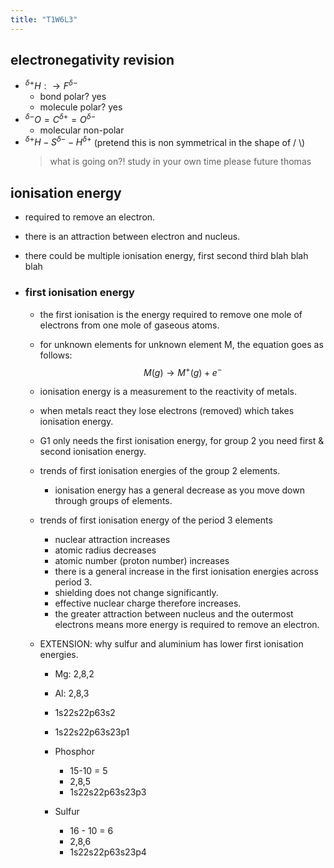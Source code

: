 ```yaml
---
title: "T1W6L3"
---
```


## electronegativity revision

- $^{\delta+}H:\to F^{\delta-}$
  - bond polar? yes
  - molecule polar? yes
- $^{\delta-}O = C^{\delta+} = O^{\delta-}$
  - molecular non-polar
- $^{\delta+}H - S^{\delta-} - H^{\delta+}$ (pretend this is non symmetrical in the shape of / \\)
  > what is going on?! study in your own time please future thomas

## ionisation energy

- required to remove an electron.
- there is an attraction between electron and nucleus.
- there could be multiple ionisation energy, first second third blah blah blah
- ### first ionisation energy

  - the first ionisation is the energy required to remove one mole of electrons from one mole of gaseous atoms.
  - for unknown elements for unknown element M, the equation goes as follows: $$M(g)\to M^+(g)+e^-$$
  - ionisation energy is a measurement to the reactivity of metals.
  - when metals react they lose electrons (removed) which takes ionisation energy.
  - G1 only needs the first ionisation energy, for group 2 you need first & second ionisation energy.
  - trends of first ionisation energies of the group 2 elements.
    - ionisation energy has a general decrease as you move down through groups of elements.
  - trends of first ionisation energy of the period 3 elements
    - nuclear attraction increases
    - atomic radius decreases
    - atomic number (proton number) increases
    - there is a general increase in the first ionisation energies across period 3.
    - shielding does not change significantly.
    - effective nuclear charge therefore increases.
    - the greater attraction between nucleus and the outermost electrons means more energy is required to remove an electron.
  - EXTENSION: why sulfur and aluminium has lower first ionisation energies.

    - Mg: 2,8,2
    - Al: 2,8,3
    - 1s22s22p63s2
    - 1s22s22p63s23p1

    - Phosphor
      - 15-10 = 5
      - 2,8,5
      - 1s22s22p63s23p3
    - Sulfur
      - 16 - 10 = 6
      - 2,8,6
      - 1s22s22p63s23p4
